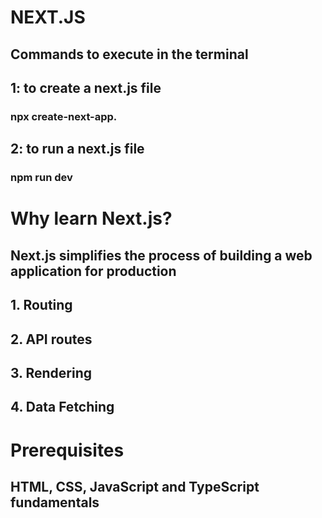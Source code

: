 # NEXT.JS

## Commands to execute in the terminal

## 1: to create a next.js file
### npx create-next-app.

## 2: to run a next.js file
### npm run dev



# Why learn Next.js?

## Next.js simplifies the process of building a web application for production
## 1. Routing
## 2. API routes
## 3. Rendering
## 4. Data Fetching


# Prerequisites

## HTML, CSS, JavaScript and TypeScript fundamentals
